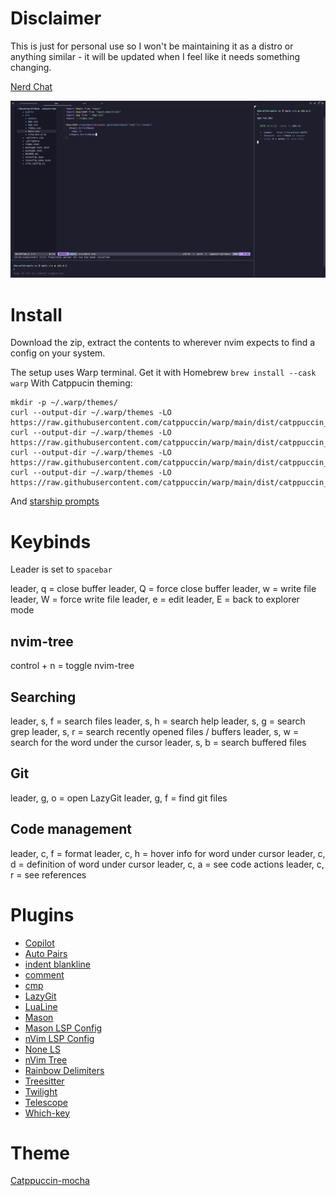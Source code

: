 # Disclaimer

This is just for personal use so I won't be maintaining it as a distro or anything similar - it will be updated when I feel like it needs something changing.

[Nerd Chat](https://discord.gg/YK4F8sSbBx)

![Example](https://www.github.com/LeonLonsdale/nvim-setup/blob/main/example.png?raw=true)

# Install

Download the zip, extract the contents to wherever nvim expects to find a config on your system.

The setup uses Warp terminal. Get it with Homebrew `brew install --cask warp`
With Catppucin theming:
```
mkdir -p ~/.warp/themes/
curl --output-dir ~/.warp/themes -LO https://raw.githubusercontent.com/catppuccin/warp/main/dist/catppuccin_latte.yml
curl --output-dir ~/.warp/themes -LO https://raw.githubusercontent.com/catppuccin/warp/main/dist/catppuccin_frappe.yml
curl --output-dir ~/.warp/themes -LO https://raw.githubusercontent.com/catppuccin/warp/main/dist/catppuccin_macchiato.yml
curl --output-dir ~/.warp/themes -LO https://raw.githubusercontent.com/catppuccin/warp/main/dist/catppuccin_mocha.yml
```
And [starship prompts](https://starship.rs/)


# Keybinds

Leader is set to `spacebar`

leader, q = close buffer
leader, Q = force close buffer
leader, w = write file
leader, W = force write file
leader, e = edit
leader, E = back to explorer mode

## nvim-tree

control + n = toggle nvim-tree

## Searching

leader, s, f = search files
leader, s, h = search help
leader, s, g = search grep
leader, s, r = search recently opened files / buffers
leader, s, w = search for the word under the cursor
leader, s, b = search buffered files

## Git

leader, g, o = open LazyGit
leader, g, f = find git files

## Code management

leader, c, f = format
leader, c, h = hover info for word under cursor
leader, c, d = definition of word under cursor
leader, c, a = see code actions
leader, c, r = see references

# Plugins

- [Copilot](https://www.github.com/github/copilot.vim)
- [Auto Pairs](https://www.github.com/windwp/nvim-autopairs)
- [indent blankline](https://www.github.com/lukas-reineke/indent-blankline.nvim)
- [comment](https://www.github.com/numToStr/Comment.nvim)
- [cmp](https://www.github.com/hrsh7th/cmp-nvim-lsp)
- [LazyGit](kdheepak/lazygit.nvim)
- [LuaLine](nvim-lualine/lualine.nvim)
- [Mason](https://www.github.com/williamboman/mason.nvim)
- [Mason LSP Config](https://www.github.com/williamboman/mason-lspconfig.nvim)
- [nVim LSP Config](https://www.github.com/neovim/nvim-lspconfig)
- [None LS](https://www.github.com/nvimtools/none-ls.nvim)
- [nVim Tree](https://www.github.com/nvim-tree/nvim-tree.lua)
- [Rainbow Delimiters](https://www.github.com/hiphish/rainbow-delimiters.nvim)
- [Treesitter](https://www.github.com/nvim-treesitter/nvim-treesitter)
- [Twilight](https://www.github.com/folke/twilight.nvim)
- [Telescope](https://www.github.com/nvim-telescope/telescope.nvim)
- [Which-key](https://www.github.com/folke/which-key.nvim)

# Theme

[Catppuccin-mocha](https://www.github.com/catppuccin/nvim)
